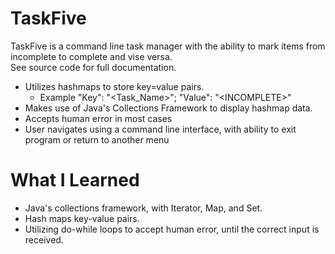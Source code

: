 # TaskFive
TaskFive is a command line task manager with the ability to mark items from incomplete to complete and vise versa. \
See source code for full documentation.

- Utilizes hashmaps to store key=value pairs.
  - Example "Key": "\<Task_Name\>"; "Value": "\<INCOMPLETE\>"
- Makes use of Java's Collections Framework to display hashmap data.
- Accepts human error in most cases
- User navigates using a command line interface, with ability to exit program or return to another menu
# What I Learned
- Java's collections framework, with Iterator, Map, and Set.
- Hash maps key-value pairs.
- Utilizing do-while loops to accept human error, until the correct input is received.
